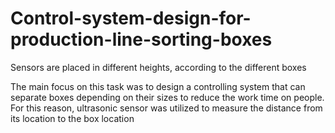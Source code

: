 # Control-system-design-for-production-line-sorting-boxes

Sensors are placed in different heights, according to the different boxes

The main focus on this task was to design a controlling system that can separate boxes depending on their sizes to reduce the work time on people. For this reason, ultrasonic sensor was utilized to measure the distance from its location to the box location

